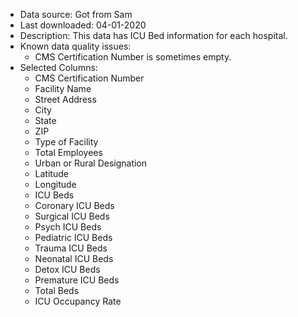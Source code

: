 - Data source: Got from Sam
- Last downloaded: 04-01-2020
- Description: This data has ICU Bed information for each hospital.
- Known data quality issues: 
    - CMS Certification Number is sometimes empty.
- Selected Columns:
    - CMS Certification Number
    - Facility Name
    - Street Address
    - City
    - State
    - ZIP
    - Type of Facility
    - Total Employees
    - Urban or Rural Designation
    - Latitude
    - Longitude
    - ICU Beds
    - Coronary ICU Beds
    - Surgical ICU Beds
    - Psych ICU Beds
    - Pediatric ICU Beds
    - Trauma ICU Beds
    - Neonatal ICU Beds
    - Detox ICU Beds
    - Premature ICU Beds
    - Total Beds
    - ICU Occupancy Rate

